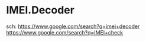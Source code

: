 # IMEI.Decoder
sch: https://www.google.com/search?q=imei+decoder https://www.google.com/search?q=IMEI+check
